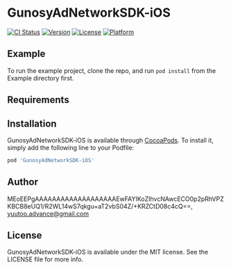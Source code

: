 # GunosyAdNetworkSDK-iOS

[![CI Status](https://img.shields.io/travis/MEoEEPgAAAAAAAAAAAAAAAAAAAEwFAYIKoZIhvcNAwcECO0p2pRhVPZKBCB8eUQ1/R2WL14wS7qkgu+aT2vbS04Z/+KRZCtD08c4cQ==/GunosyAdNetworkSDK-iOS.svg?style=flat)](https://travis-ci.org/MEoEEPgAAAAAAAAAAAAAAAAAAAEwFAYIKoZIhvcNAwcECO0p2pRhVPZKBCB8eUQ1/R2WL14wS7qkgu+aT2vbS04Z/+KRZCtD08c4cQ==/GunosyAdNetworkSDK-iOS)
[![Version](https://img.shields.io/cocoapods/v/GunosyAdNetworkSDK-iOS.svg?style=flat)](https://cocoapods.org/pods/GunosyAdNetworkSDK-iOS)
[![License](https://img.shields.io/cocoapods/l/GunosyAdNetworkSDK-iOS.svg?style=flat)](https://cocoapods.org/pods/GunosyAdNetworkSDK-iOS)
[![Platform](https://img.shields.io/cocoapods/p/GunosyAdNetworkSDK-iOS.svg?style=flat)](https://cocoapods.org/pods/GunosyAdNetworkSDK-iOS)

## Example

To run the example project, clone the repo, and run `pod install` from the Example directory first.

## Requirements

## Installation

GunosyAdNetworkSDK-iOS is available through [CocoaPods](https://cocoapods.org). To install
it, simply add the following line to your Podfile:

```ruby
pod 'GunosyAdNetworkSDK-iOS'
```

## Author

MEoEEPgAAAAAAAAAAAAAAAAAAAEwFAYIKoZIhvcNAwcECO0p2pRhVPZKBCB8eUQ1/R2WL14wS7qkgu+aT2vbS04Z/+KRZCtD08c4cQ==, yuutoo.advance@gmail.com

## License

GunosyAdNetworkSDK-iOS is available under the MIT license. See the LICENSE file for more info.
